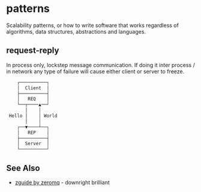 # patterns
Scalability patterns, or how to write software that works regardless of
algorithms, data structures, abstractions and languages.

## request-reply
In process only, lockstep message communication. If doing it inter process / in
network any type of failure will cause either client or server to freeze.
```txt
    ┌──────────┐
    │  Client  │
    ├──────────┤
    │   REQ    │
    └──┬────▲──┘
       │    │
 Hello │    │ World
       │    │
    ┌──▼────┴──┐
    │   REP    │
    ├──────────┤
    │  Server  │
    └──────────┘
```

## See Also
- [zguide by zeromq](http://zguide.zeromq.org/page:all) - downright brilliant
